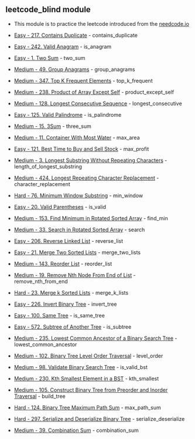 ## leetcode_blind module

* This module is to practice the leetcode introduced from the [needcode.io](https://neetcode.io/practice)

* [Easy - 217. Contains Duplicate](https://leetcode.com/problems/contains-duplicate/) - contains_duplicate
* [Easy - 242. Valid Anagram](https://leetcode.com/problems/valid-anagram/) - is_anagram
* [Easy - 1. Two Sum](https://leetcode.com/problems/two-sum/) - two_sum
* [Medium - 49. Group Anagrams](https://leetcode.com/problems/group-anagrams/) - group_anagrams
* [Medium - 347. Top K Frequent Elements](https://leetcode.com/problems/top-k-frequent-elements/) - top_k_frequent
* [Medium - 238. Product of Array Except Self](https://leetcode.com/problems/product-of-array-except-self/) - product_except_self
* [Medium - 128. Longest Consecutive Sequence](https://leetcode.com/problems/longest-consecutive-sequence/) - longest_consecutive
* [Easy - 125. Valid Palindrome](https://leetcode.com/problems/valid-palindrome/) - is_palindrome
* [Medium - 15. 3Sum](https://leetcode.com/problems/3sum/description/) - three_sum
* [Medium - 11. Container With Most Water](https://leetcode.com/problems/container-with-most-water/) - max_area
* [Easy - 121. Best Time to Buy and Sell Stock](https://leetcode.com/problems/best-time-to-buy-and-sell-stock/) - max_profit
* [Medium - 3. Longest Substring Without Repeating Characters](https://leetcode.com/problems/longest-substring-without-repeating-characters/) - length_of_longest_substring
* [Medium - 424. Longest Repeating Character Replacement](https://leetcode.com/problems/longest-repeating-character-replacement/) - character_replacement
* [Hard - 76. Minimum Window Substring](https://leetcode.com/problems/minimum-window-substring/) - min_window
* [Easy - 20. Valid Parentheses](https://leetcode.com/problems/valid-parentheses/) - is_valid
* [Medium - 153. Find Minimum in Rotated Sorted Array](https://leetcode.com/problems/find-minimum-in-rotated-sorted-array/) - find_min
* [Medium - 33. Search in Rotated Sorted Array](https://leetcode.com/problems/search-in-rotated-sorted-array/) - search
* [Easy - 206. Reverse Linked List](https://leetcode.com/problems/reverse-linked-list/) - reverse_list
* [Easy - 21. Merge Two Sorted Lists](https://leetcode.com/problems/merge-two-sorted-lists/) - merge_two_lists
* [Medium - 143. Reorder List](https://leetcode.com/problems/reorder-list/) - reorder_list
* [Medium - 19. Remove Nth Node From End of List](https://leetcode.com/problems/remove-nth-node-from-end-of-list/) - remove_nth_from_end
* [Hard - 23. Merge k Sorted Lists](https://leetcode.com/problems/merge-k-sorted-lists/) - merge_k_lists
* [Easy - 226. Invert Binary Tree](https://leetcode.com/problems/invert-binary-tree/) - invert_tree
* [Easy - 100. Same Tree](https://leetcode.com/problems/same-tree/) - is_same_tree
* [Easy - 572. Subtree of Another Tree](https://leetcode.com/problems/subtree-of-another-tree/) - is_subtree
* [Medium - 235. Lowest Common Ancestor of a Binary Search Tree](https://leetcode.com/problems/lowest-common-ancestor-of-a-binary-search-tree/) - lowest_common_ancestor
* [Medium - 102. Binary Tree Level Order Traversal](https://leetcode.com/problems/binary-tree-level-order-traversal/) - level_order
* [Medium - 98. Validate Binary Search Tree](https://leetcode.com/problems/validate-binary-search-tree/) - is_valid_bst
* [Medium - 230. Kth Smallest Element in a BST](https://leetcode.com/problems/kth-smallest-element-in-a-bst/) - kth_smallest
* [Medium - 105. Construct Binary Tree from Preorder and Inorder Traversal](https://leetcode.com/problems/construct-binary-tree-from-preorder-and-inorder-traversal/) - build_tree
* [Hard - 124. Binary Tree Maximum Path Sum](https://leetcode.com/problems/binary-tree-maximum-path-sum/) - max_path_sum
* [Hard - 297. Serialize and Deserialize Binary Tree](https://leetcode.com/problems/serialize-and-deserialize-binary-tree/description/) - serialize_deserialize
* [Medium - 39. Combination Sum](https://leetcode.com/problems/combination-sum/) - combination_sum
